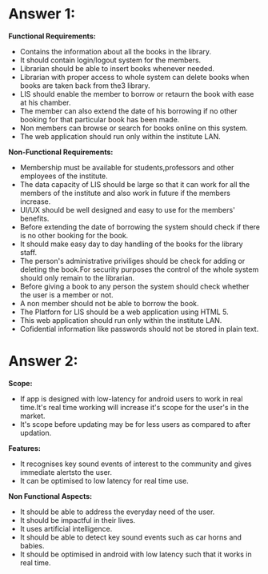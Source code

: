 # **Answer 1:**
__Functional Requirements:__  
- Contains the information about all the books in the library.  
- It should contain login/logout system for the members.  
- Librarian should be able to insert books whenever needed.  
- Librarian with proper access to whole system can delete books when books are taken back from the3 library.  
- LIS should enable the member to borrow or retaurn the book with ease at his chamber.  
- The member can also extend the date of his borrowing if no other booking for that particular book has been made.  
- Non members can browse or search for books online on this system.  
- The web application should run only within the institute LAN.  

__Non-Functional Requirements:__
- Membership must be available for students,professors and other employees of the institute.  
- The data capacity of LIS should be large so that it can work for all the members of the institute and also work in future if the members increase.  
- UI/UX should be well designed and easy to use for the members' benefits.
- Before extending the date of borrowing the system should check if there is no other booking for the book.
- It should make easy day to day handling of the books for the library staff.  
- The person's administrative priviliges should be check for adding or deleting the book.For security purposes the control of the whole system should only remain to the librarian.  
- Before giving a book to any person the system should check whether the user is a member or not.  
- A non member should not be able to borrow the book.  
- The Platforn for LIS should be a web application using HTML 5.  
- This web application should run only within the institute LAN.  
- Cofidential information like passwords should not be stored in plain text.

# **Answer 2:**
__Scope:__ 
- If app is designed with low-latency for android users to work in real time.It's real time working will increase it's scope for the user's in the market.  
- It's scope before updating may be for less users as compared to after updation.

__Features:__  
- It recognises key sound events of interest to the community and gives immediate alertsto the user.
- It can be optimised to low latency for real time use.

__Non Functional Aspects:__  
- It should be able to address the everyday need of the user.
- It should be impactful in their lives.
- It uses artificial intelligence.
- It should be able to detect key sound events such as car horns and babies.
- It should be optimised in android with low latency such that it works in real time.
